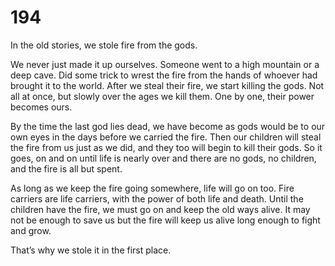 # 194

In the old stories, we stole fire from the gods.

We never just made it up ourselves. Someone went to a high mountain or a deep cave. Did some trick to wrest the fire from the hands of whoever had brought it to the world. After we steal their fire, we start killing the gods. Not all at once, but slowly over the ages we kill them. One by one, their power becomes ours.

By the time the last god lies dead, we have become as gods would be to our own eyes in the days before we carried the fire. Then our children will steal the fire from us just as we did, and they too will begin to kill their gods. So it goes, on and on until life is nearly over and there are no gods, no children, and the fire is all but spent.

As long as we keep the fire going somewhere, life will go on too. Fire carriers are life carriers, with the power of both life and death. Until the children have the fire, we must go on and keep the old ways alive. It may not be enough to save us but the fire will keep us alive long enough to fight and grow. 

That’s why we stole it in the first place. 